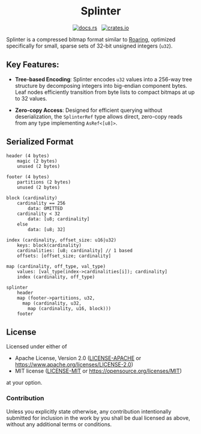 <h1 align="center">Splinter</h1>
<p align="center">
  <a href="https://docs.rs/splinter"><img alt="docs.rs" src="https://img.shields.io/docsrs/splinter"></a>
  &nbsp;
  <a href="https://crates.io/crates/splinter"><img alt="crates.io" src="https://img.shields.io/crates/v/splinter.svg"></a>
</p>

Splinter is a compressed bitmap format similar to [Roaring], optimized specifically for small, sparse sets of 32-bit unsigned integers (`u32`).

## Key Features:

- **Tree-based Encoding**: Splinter encodes `u32` values into a 256-way tree structure by decomposing integers into big-endian component bytes. Leaf nodes efficiently transition from byte lists to compact bitmaps at up to 32 values.

- **Zero-copy Access**: Designed for efficient querying without deserialization, the `SplinterRef` type allows direct, zero-copy reads from any type implementing `AsRef<[u8]>`.

[Roaring]: https://roaringbitmap.org/

## Serialized Format

```
header (4 bytes)
    magic (2 bytes)
    unused (2 bytes)

footer (4 bytes)
    partitions (2 bytes)
    unused (2 bytes)

block (cardinality)
    cardinality == 256
        data: OMITTED
    cardinality < 32
        data: [u8; cardinality]
    else
        data: [u8; 32]

index (cardinality, offset_size: u16|u32)
    keys: block(cardinality)
    cardinalities: [u8; cardinality] // 1 based
    offsets: [offset_size; cardinality]

map (cardinality, off_type, val_type)
    values: [val_type(index->cardinalities[i]); cardinality]
    index (cardinality, off_type)

splinter
    header
    map (footer->partitions, u32,
      map (cardinality, u32,
        map (cardinality, u16, block)))
    footer

```

## License

Licensed under either of

- Apache License, Version 2.0 ([LICENSE-APACHE] or https://www.apache.org/licenses/LICENSE-2.0)
- MIT license ([LICENSE-MIT] or https://opensource.org/licenses/MIT)

at your option.

[LICENSE-APACHE]: ./LICENSE-APACHE
[LICENSE-MIT]: ./LICENSE-MIT

### Contribution

Unless you explicitly state otherwise, any contribution intentionally submitted
for inclusion in the work by you shall be dual licensed as above, without any
additional terms or conditions.
